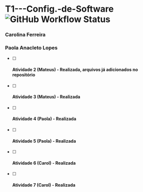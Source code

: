 # T1---Config.-de-Software ![GitHub Workflow Status](https://img.shields.io/github/workflow/status/matcacabuena/T1---Config.-de-Software/maven)
### Carolina Ferreira
### Paola Anacleto Lopes

- [ ] #### Atividade 2 (Mateus) - Realizada, arquivos já adicionados no repositório
- [ ] #### Atividade 3 (Mateus) - Realizada
- [ ] #### Atividade 4 (Paola) - Realizada
- [ ] #### Atividade 5 (Paola) - Realizada
- [ ] #### Atividade 6 (Carol) - Realizada
- [ ] #### Atividade 7 (Carol) - Realizada
